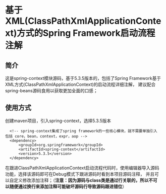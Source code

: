 # 基于XML(ClassPathXmlApplicationContext)方式的Spring Framework启动流程注解

## 简介
这是spring-context模块源码，基于5.3.5版本的，包括了Spring Framework基于XML方式(ClassPathXmlApplicationContext)的启动流程详细注解，
建议配合spring-beans源码食用以获取更加全面的口感；

## 使用方式
创建maven项目，引入spring-context，选择5.3.5版本

      <!-- spring-context集成了spring framework的一些核心模块，就不需要单独引入 包括 core，bean，context，expr，aop -->
      <dependency>
          <groupId>org.springframework</groupId>
          <artifactId>spring-context</artifactId>
          <version>5.3.5</version>
      </dependency>

在跟进ClassPathXmlApplicationContext启动流程代码时，使用编辑器导入源码功能，选择该源码即可在Debug模式下跟进源码时看到本项目源码注释，
并且可以自定义修改添加注释；（**注意：因为源码与class类是通过行关联的，所以不可以随便通过换行来添加注释可能破坏源码行导致源码跟进错位**）